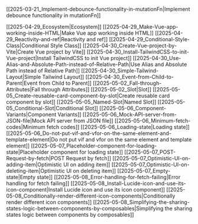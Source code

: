 [[2025-03-21_Implement-debounce-functionality-in-mutationFn|Implement debounce functionality in mutationFn]]

[[2025-04-29_Ecosystem|Ecosystem]]
[[2025-04-29_Make-Vue-app-working-inside-HTML|Make Vue app working inside HTML]]
[[2025-04-29_Reactivity-and-ref|Reactivity and ref]]
[[2025-04-29_Conditional-Style-Class|Conditional Style Class]]
[[2025-04-30_Create-Vue-project-by-Vite|Create Vue project by Vite]]
[[2025-04-30_Install-TailwindCSS-to-init-Vue-project|Install TailwindCSS to init Vue project]]
[[2025-04-30_Use-Alias-and-Absolute-Path-instead-of-Relative-Path|Use Alias and Absolute Path instead of Relative Path]]
[[2025-04-30_Simple-Tailwind-Layout|Simple Tailwind Layout]]
[[2025-04-30_Event-from-Child-to-Parent|Event from Child to Parent]]
[[2025-05-02_Fall-through-Attributes|Fall through Attributes]]
[[2025-05-02_Slot|Slot]]
[[2025-05-05_Create-reusable-card-component-by-slot|Create reusable card component by slot]]
[[2025-05-05_Named-Slot|Named Slot]]
[[2025-05-05_Conditional-Slot|Conditional Slot]]
[[2025-05-06_Component-Variants|Component Variants]]
[[2025-05-06_Mock-API-server-from-JSON-file|Mock API server from JSON file]]
[[2025-05-06_Minimum-fetch-codes|Minimum fetch codes]]
[[2025-05-06_Loading-state|Loading state]]
[[2025-05-06_Do-not-put-vif-and-vfor-on-the-same-element-and-template-element|Do not put vif and vfor on the same element and template element]]
[[2025-05-07_Placeholder-component-for-loading-state|Placeholder component for loading state]]
[[2025-05-07_POST-Request-by-fetch|POST Request by fetch]]
[[2025-05-07_Optimistic-UI-on-adding-item|Optimistic UI on adding item]]
[[2025-05-07_Optimistic-UI-on-deleting-item|Optimistic UI on deleting item]]
[[2025-05-07_Empty-state|Empty state]]
[[2025-05-08_Error-handling-for-fetch-failing|Error handling for fetch failing]]
[[2025-05-08_Install-Lucide-icon-and-use-its-icon-component|Install Lucide icon and use its icon component]]
[[2025-05-08_Conditionally-render-different-icon-components|Conditionally render different icon components]]
[[2025-05-08_Simplifying-the-sharing-states-logic-between-components-by-composables|Simplifying the sharing states logic between components by composables]]

